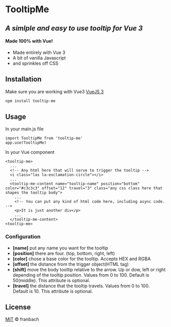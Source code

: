 # TooltipMe
## _A simlple and easy to use tooltip for Vue 3_
#### Made 100% with Vue!

- Made entirely with Vue 3
- A bit of vanilla Javascript
- and sprinkles off CSS

## Installation

Make sure you are working with Vue3 [VueJS 3](https://v3.vuejs.org/)

```sh
npm install tooltip-me
```

## Usage

In your main.js file
```
import TooltipMe from 'tooltip-me'
app.use(TooltipMe)
```

In your Vue component
```
<tooltip-me>
  ...
  <!-- Any html here that will serve to trigger the tooltip -->
  <i class="las la-exclamation-circle"></i>
  ...
  <tooltip-me-content name="tooltip-name" position="bottom" color="#c3c3c3" offset="12" travel="3" class="any css class here that shapes the tooltip body">
    ...
    <!-- You can put any kind of html code here, including async code. -->
    <p>It is just another div</p>
    ...
  </tooltip-me-content>
<tooltip-me>
```

### Configuration
* **[name]** put any name you want for the tooltip
* **[position]** there are four. (top, bottom, right, left)
* **[color]** chose a base color for the tooltip. Accepts HEX and RGBA
* **[offset]** the distance from the trigger object(HTML tag)
* **[shift]** move the body tooltip relative to the arrow. Up or dow, left or right depending of the tooltip position. Values from 0 to 100. Default is 50(middle). This attribute is optional.
* **[travel]** the distance that the tooltip travels. Values from 0 to 100. Default is 10. This attribute is optional.

## License

[MIT](./LICENSE) © franbach